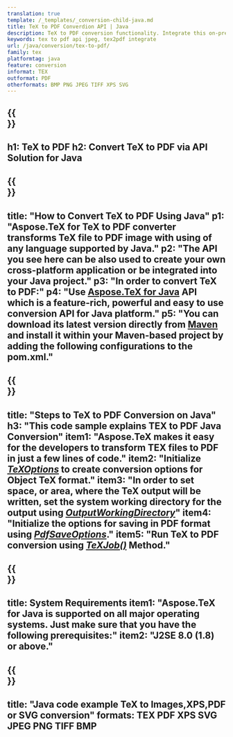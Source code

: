 ```yaml
---
translation: true
template: /_templates/_conversion-child-java.md
title: TeX to PDF Converdion API | Java 
description: TeX to PDF conversion functionality. Integrate this on-premise Java library into your project or use cross-platform applications to convert TeX to PDF.
keywords: tex to pdf api jpeg, tex2pdf integrate
url: /java/conversion/tex-to-pdf/
family: tex
platformtag: java
feature: conversion
informat: TEX
outformat: PDF
otherformats: BMP PNG JPEG TIFF XPS SVG
---
```



{{<section banner>}}
---
h1: TeX to PDF
h2: Convert TeX to PDF via API Solution for Java
---

{{<section overview>}}
---
title: "How to Convert TeX to PDF Using Java"
p1: "Aspose.TeX for TeX to PDF converter transforms TeX file to PDF image with using of any language supported by Java."
p2: "The API you see here can be also used to create your own cross-platform application or be integrated into your Java project."
p3: "In order to convert TeX to PDF:"
p4: "Use [Aspose.TeX for Java](https://products.aspose.com/tex/java) API which is a feature-rich, powerful and easy to use conversion API for Java platform."
p5: "You can download its latest version directly from [Maven](https://repository.aspose.com/webapp/#/artifacts/browse/tree/General/repo/com/aspose/aspose-tex) and install it within your Maven-based project by adding the following configurations to the pom.xml."
---

{{<section feature1>}}
---
title: "Steps to TeX to PDF Conversion on Java"
h3: "This code sample explains TEX to PDF Java Conversion"
item1: "Aspose.TeX makes it easy for the developers to transform TEX files to PDF in just a few lines of code."
item2: "Initialize [*TeXOptions*](https://reference.aspose.com/tex/java/com.aspose.tex/TeXOptions) to create conversion options for Object TeX format."
item3: "In order to set space, or area, where the TeX output will be written, set the system working directory for the output using [*OutputWorkingDirectory*](https://reference.aspose.com/tex/java/com.aspose.tex/TeXOptions#getOutputWorkingDirectory--)"
item4: "Initialize the options for saving in PDF format using [*PdfSaveOptions*](https://reference.aspose.com/tex/java/com.aspose.tex.rendering/PdfSaveOptions)."
item5: "Run TeX to PDF conversion using [*TeXJob()*](https://reference.aspose.com/tex/java/com.aspose.tex/TeXJob) Method."
---

{{<section feature2>}}
---
title: System Requirements
item1: "Aspose.TeX for Java is supported on all major operating systems. Just make sure that you have the following prerequisites:"
item2: "J2SE 8.0 (1.8) or above."
---

{{<section widget>}}
---
title: "Java code example TeX to Images,XPS,PDF or SVG conversion"
formats: TEX PDF XPS SVG JPEG PNG TIFF BMP
---